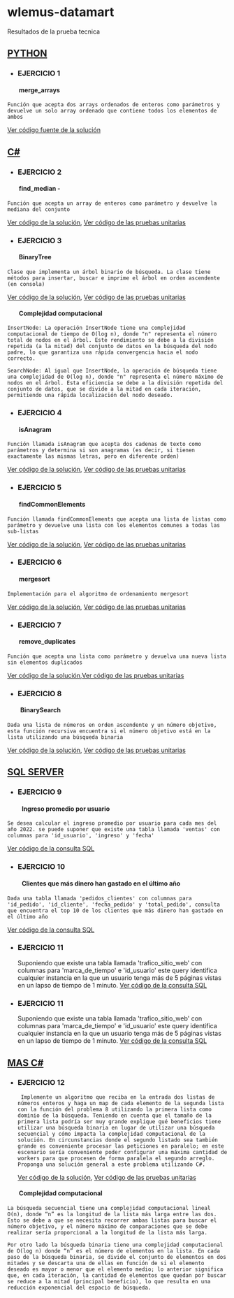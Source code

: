 # wlemus-datamart
Resultados de la prueba tecnica

## [PYTHON](PruebaDataMart_py/)
* ### EJERCICIO 1 
#### &nbsp;&nbsp;&nbsp;&nbsp;&nbsp;&nbsp;&nbsp;&nbsp;merge_arrays  
	Función que acepta dos arrays ordenados de enteros como parámetros y devuelve un solo array ordenado que contiene todos los elementos de ambos
[Ver código fuente de la solución](PruebaDataMart_py/ordenamiento.py)

## [C#](PruebaDataMart_net/)
* ### EJERCICIO 2
#### &nbsp;&nbsp;&nbsp;&nbsp;&nbsp;&nbsp;&nbsp;&nbsp;find_median  - 
    Función que acepta un array de enteros como parámetro y devuelve la mediana del conjunto
[Ver código de la solución](PruebaDataMart_net/PruebaLibrary/Median.cs), [Ver código de las pruebas unitarias](PruebaDataMart_net/PruebaTest/MedianTest.cs)

* ### EJERCICIO 3
#### &nbsp;&nbsp;&nbsp;&nbsp;&nbsp;&nbsp;&nbsp;&nbsp;BinaryTree 
    Clase que implementa un árbol binario de búsqueda. La clase tiene métodos para insertar, buscar e imprime el árbol en orden ascendente (en consola)
[Ver código de la solución](PruebaDataMart_net/PruebaLibrary/BinaryTree/), [Ver código de las pruebas unitarias](PruebaDataMart_net/PruebaTest/BinaryTreeTest.cs)

#### &nbsp;&nbsp;&nbsp;&nbsp;&nbsp;&nbsp;&nbsp;&nbsp;Complejidad computacional
    InsertNode: La operación InsertNode tiene una complejidad computacional de tiempo de O(log n), donde "n" representa el número total de nodos en el árbol. Este rendimiento se debe a la división repetida (a la mitad) del conjunto de datos en la búsqueda del nodo padre, lo que garantiza una rápida convergencia hacia el nodo correcto.

    SearchNode: Al igual que InsertNode, la operación de búsqueda tiene una complejidad de O(log n), donde "n" representa el número máximo de nodos en el árbol. Esta eficiencia se debe a la división repetida del conjunto de datos, que se divide a la mitad en cada iteración, permitiendo una rápida localización del nodo deseado.

* ### EJERCICIO 4
#### &nbsp;&nbsp;&nbsp;&nbsp;&nbsp;&nbsp;&nbsp;&nbsp;isAnagram 
    Función llamada isAnagram que acepta dos cadenas de texto como parámetros y determina si son anagramas (es decir, si tienen exactamente las mismas letras, pero en diferente orden)
[Ver código de la solución](PruebaDataMart_net/PruebaLibrary/Anagram.cs), [Ver código de las pruebas unitarias](PruebaDataMart_net/PruebaTest/AnagramTest.cs)

* ### EJERCICIO 5
#### &nbsp;&nbsp;&nbsp;&nbsp;&nbsp;&nbsp;&nbsp;&nbsp;findCommonElements 
    Función llamada findCommonElements que acepta una lista de listas como parámetro y devuelve una lista con los elementos comunes a todas las sub-listas

[Ver código de la solución](PruebaDataMart_net/PruebaLibrary/ListsUtils.cs), [Ver código de las pruebas unitarias](PruebaDataMart_net/PruebaTest/FindCommonElementsTest.cs)

* ### EJERCICIO 6
#### &nbsp;&nbsp;&nbsp;&nbsp;&nbsp;&nbsp;&nbsp;&nbsp;mergesort
    Implementación para el algoritmo de ordenamiento mergesort
[Ver código de la solución](PruebaDataMart_net/PruebaLibrary/ListsUtils.cs), [Ver código de las pruebas unitarias](PruebaDataMart_net/PruebaTest/MergeSortTest.cs)

* ### EJERCICIO 7
#### &nbsp;&nbsp;&nbsp;&nbsp;&nbsp;&nbsp;&nbsp;&nbsp;remove_duplicates 
    Función que acepta una lista como parámetro y devuelva una nueva lista sin elementos duplicados
[Ver código de la solución](PruebaDataMart_net/PruebaLibrary/ListsUtils.cs),[Ver código de las pruebas unitarias](PruebaDataMart_net/PruebaTest/RemoveDuplicatesTest.cs)

* ### EJERCICIO 8
#### &nbsp;&nbsp;&nbsp;&nbsp;&nbsp;&nbsp;&nbsp;&nbsp;&nbsp;BinarySearch
    Dada una lista de números en orden ascendente y un número objetivo, esta función recursiva encuentra si el número objetivo está en la lista utilizando una búsqueda binaria
[Ver código de la solución](PruebaDataMart_net/PruebaLibrary/ListsUtils.cs), [Ver código de las pruebas unitarias](PruebaDataMart_net/PruebaTest/BinarySearchTest.cs)

## [SQL SERVER](PruebaDataMart_sql/)
* ### EJERCICIO 9
#### &nbsp;&nbsp;&nbsp;&nbsp;&nbsp;&nbsp;&nbsp;&nbsp;&nbsp; Ingreso promedio por usuario 
    Se desea calcular el ingreso promedio por usuario para cada mes del año 2022. se puede suponer que existe una tabla llamada 'ventas' con columnas para 'id_usuario', 'ingreso' y 'fecha'
[Ver código de la consulta SQL](PruebaDataMart_sql/ingreso_prom_usuario.sql)
* ### EJERCICIO 10
#### &nbsp;&nbsp;&nbsp;&nbsp;&nbsp;&nbsp;&nbsp;&nbsp;&nbsp; Clientes que más dinero han gastado en el último año 
    Dada una tabla llamada 'pedidos_clientes' con columnas para 'id_pedido', 'id_cliente', 'fecha_pedido' y 'total_pedido', consulta que encuentra el top 10 de los clientes que más dinero han gastado en el último año
 [Ver código de la consulta SQL](PruebaDataMart_sql/top_clientes_%2Bgasto.sql)

* ### EJERCICIO 11
    Suponiendo que existe una tabla llamada 'trafico_sitio_web' con columnas para 'marca_de_tiempo' e 'id_usuario' este query identifica cualquier instancia en la que un usuario tenga más de 5 páginas vistas en un lapso de tiempo de 1 minuto.
 [Ver código de la consulta SQL](PruebaDataMart_sql/paginas_vistas_lapso_tiempo.sql)

 
* ### EJERCICIO 11
    Suponiendo que existe una tabla llamada 'trafico_sitio_web' con columnas para 'marca_de_tiempo' e 'id_usuario' este query identifica cualquier instancia en la que un usuario tenga más de 5 páginas vistas en un lapso de tiempo de 1 minuto.
 [Ver código de la consulta SQL](PruebaDataMart_sql/paginas_vistas_lapso_tiempo.sql)
 
 ## [MAS C#](PruebaDataMart_net/)
 * ### EJERCICIO 12
        Implemente un algoritmo que reciba en la entrada dos listas de números enteros y haga un map de cada elemento de la segunda lista con la función del problema 8 utilizando la primera lista como dominio de la búsqueda. Teniendo en cuenta que el tamaño de la primera lista podría ser muy grande explique qué beneficios tiene utilizar una búsqueda binaria en lugar de utilizar una búsqueda secuencial y cómo impacta la complejidad computacional de la solución. En circunstancias donde el segundo listado sea también grande es conveniente procesar las peticiones en paralelo; en este escenario sería conveniente poder configurar una máxima cantidad de workers para que procesen de forma paralela el segundo arreglo. Proponga una solución general a este problema utilizando C#.

   [Ver código de la solución](PruebaDataMart_net/PruebaLibrary/FindListsElements.cs),  [Ver código de las pruebas unitarias](PruebaDataMart_net/PruebaTest/SearchListElementsTest.cs)
    
#### &nbsp;&nbsp;&nbsp;&nbsp;&nbsp;&nbsp;&nbsp;&nbsp;Complejidad computacional

    La búsqueda secuencial tiene una complejidad computacional lineal O(n), donde “n” es la longitud de la lista más larga entre las dos. Esto se debe a que se necesita recorrer ambas listas para buscar el número objetivo, y el número máximo de comparaciones que se debe realizar sería proporcional a la longitud de la lista más larga.

    Por otro lado la búsqueda binaria tiene una complejidad computacional de O(log n) donde “n” es el número de elementos en la lista. En cada paso de la búsqueda binaria, se divide el conjunto de elementos en dos mitades y se descarta una de ellas en función de si el elemento deseado es mayor o menor que el elemento medio; lo anterior significa que, en cada iteración, la cantidad de elementos que quedan por buscar se reduce a la mitad (principal beneficio), lo que resulta en una reducción exponencial del espacio de búsqueda.

